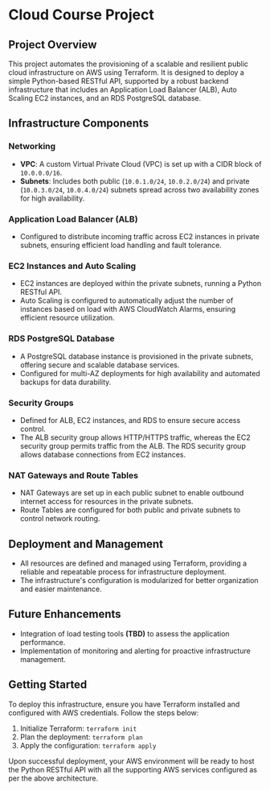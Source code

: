 # Cloud Course Project

## Project Overview
This project automates the provisioning of a scalable and resilient public cloud infrastructure on AWS using Terraform. It is designed to deploy a simple Python-based RESTful API, supported by a robust backend infrastructure that includes an Application Load Balancer (ALB), Auto Scaling EC2 instances, and an RDS PostgreSQL database.

## Infrastructure Components

### Networking
- **VPC**: A custom Virtual Private Cloud (VPC) is set up with a CIDR block of `10.0.0.0/16`.
- **Subnets**: Includes both public (`10.0.1.0/24`, `10.0.2.0/24`) and private (`10.0.3.0/24`, `10.0.4.0/24`) subnets spread across two availability zones for high availability.

### Application Load Balancer (ALB)
- Configured to distribute incoming traffic across EC2 instances in private subnets, ensuring efficient load handling and fault tolerance.

### EC2 Instances and Auto Scaling
- EC2 instances are deployed within the private subnets, running a Python RESTful API.
- Auto Scaling is configured to automatically adjust the number of instances based on load with AWS CloudWatch Alarms, ensuring efficient resource utilization.

### RDS PostgreSQL Database
- A PostgreSQL database instance is provisioned in the private subnets, offering secure and scalable database services.
- Configured for multi-AZ deployments for high availability and automated backups for data durability.

### Security Groups
- Defined for ALB, EC2 instances, and RDS to ensure secure access control. 
- The ALB security group allows HTTP/HTTPS traffic, whereas the EC2 security group permits traffic from the ALB. The RDS security group allows database connections from EC2 instances.

### NAT Gateways and Route Tables
- NAT Gateways are set up in each public subnet to enable outbound internet access for resources in the private subnets.
- Route Tables are configured for both public and private subnets to control network routing.

## Deployment and Management
- All resources are defined and managed using Terraform, providing a reliable and repeatable process for infrastructure deployment.
- The infrastructure's configuration is modularized for better organization and easier maintenance.

## Future Enhancements
- Integration of load testing tools **(TBD)** to assess the application performance.
- Implementation of monitoring and alerting for proactive infrastructure management.

## Getting Started
To deploy this infrastructure, ensure you have Terraform installed and configured with AWS credentials. Follow the steps below:

1. Initialize Terraform: `terraform init`
2. Plan the deployment: `terraform plan`
3. Apply the configuration: `terraform apply`

Upon successful deployment, your AWS environment will be ready to host the Python RESTful API with all the supporting AWS services configured as per the above architecture.
